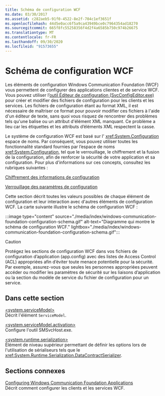 ```yaml
---
title: Schéma de configuration WCF
ms.date: 03/30/2017
ms.assetid: c282aeb5-91f0-4522-8e2f-704c1ef3651f
ms.openlocfilehash: 44d5e0acc6f5a9ca43949bce0c7964354ad18270
ms.sourcegitcommit: 665f8fc55258356f4d2f4a6585b750c974b26675
ms.translationtype: MT
ms.contentlocale: fr-FR
ms.lasthandoff: 09/30/2020
ms.locfileid: "91573655"
---
```

# <a name="wcf-configuration-schema"></a>Schéma de configuration WCF

Les éléments de configuration Windows Communication Foundation (WCF) vous permettent de configurer des applications clientes et de service WCF. Vous pouvez utiliser l’[outil Éditeur de configuration (SvcConfigEditor.exe)](../../../wcf/configuration-editor-tool-svcconfigeditor-exe.md) pour créer et modifier des fichiers de configuration pour les clients et les services. Les fichiers de configuration étant au format XML, il est nécessaire de maîtriser ce format pour pouvoir modifier ces fichiers à l'aide d'un éditeur de texte, sans quoi vous risquez de rencontrer des problèmes tels qu'une balise ou un attribut d'élément XML manquant. Ce problème a lieu car les étiquettes et les attributs d’éléments XML respectent la casse.  
  
 Le système de configuration WCF est basé sur l' <xref:System.Configuration> espace de noms. Par conséquent, vous pouvez utiliser toutes les fonctionnalité standard fournies par l’espace de noms <xref:System.Configuration>, tel que le verrouillage, le chiffrement et la fusion de la configuration, afin de renforcer la sécurité de votre application et sa configuration. Pour plus d'informations sur ces concepts, consultez les rubriques suivantes :  
  
 [Chiffrement des informations de configuration](/previous-versions/aspnet/53tyfkaw(v=vs.100))  
  
 [Verrouillage des paramètres de configuration](/previous-versions/aspnet/55th21y4(v=vs.100))  
  
 Cette section décrit toutes les valeurs possibles de chaque élément de configuration et leur interaction avec d'autres éléments de configuration WCF. La carte suivante illustre le schéma de configuration WCF :

:::image type="content" source="./media/index/windows-communication-foundation-configuration-schema.gif" alt-text="Diagramme qui montre le schéma de configuration WCF." lightbox="./media/index/windows-communication-foundation-configuration-schema.gif":::
  
> [!CAUTION]
> Protégez les sections de configuration WCF dans vos fichiers de configuration d’application (app.config) avec des listes de Access Control (ACL) appropriées afin d’éviter toute menace potentielle pour la sécurité. Par exemple, assurez-vous que seules les personnes appropriées peuvent accéder ou modifier les paramètres de sécurité sur les liaisons d’application ou la section du modèle de service du fichier de configuration pour un service.  
  
## <a name="in-this-section"></a>Dans cette section  

 [\<system.serviceModel>](system-servicemodel.md)  
 Décrit l'élément `ServiceModel`.  
  
 [\<system.serviceModel.activation>](system-servicemodel-activation.md)  
 Configure l'outil SMSvcHost.exe.  
  
 [\<system.runtime.serialization>](system-runtime-serialization.md)  
 Élément de niveau supérieur permettant de définir les options lors de l'utilisation de sérialiseurs tels que le <xref:System.Runtime.Serialization.DataContractSerializer>.  
  
## <a name="related-sections"></a>Sections connexes  

 [Configuring Windows Communication Foundation Applications](../../../wcf/configuring-services.md)  
 Décrit comment configurer les clients et les services WCF.
